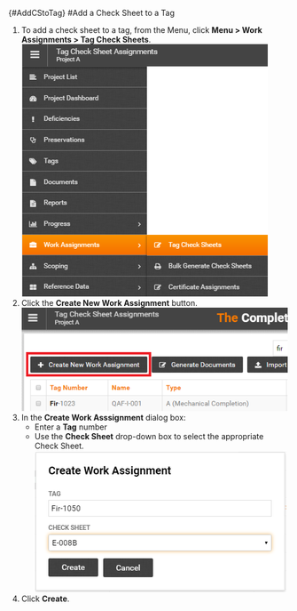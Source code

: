 {#AddCStoTag}
#Add a Check Sheet to a Tag 
1. To add a check sheet to a tag, from the Menu, click **Menu > Work Assignments > Tag Check Sheets**.    
![Menu > Work Assignments > Tag Check Sheets](images\Mtagchecksheetassignments.PNG)  
1. Click the **Create New Work Assignment** button.  
![Create New Work Assignment to Tag](images\tagcsassignments-createnew.png)  
1. In the **Create Work Asssignment** dialog box:
    - Enter a **Tag** number
    - Use the **Check Sheet** drop-down box to select the appropriate Check Sheet.  
    ![Create New Work Assignment to Tag](images\CreateWorkAssignment-AddCStoTag.png)  
1. Click **Create**.
    